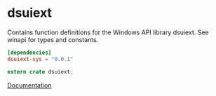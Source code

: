 # dsuiext #
Contains function definitions for the Windows API library dsuiext. See winapi for types and constants.

```toml
[dependencies]
dsuiext-sys = "0.0.1"
```

```rust
extern crate dsuiext;
```

[Documentation](https://retep998.github.io/doc/dsuiext/)
